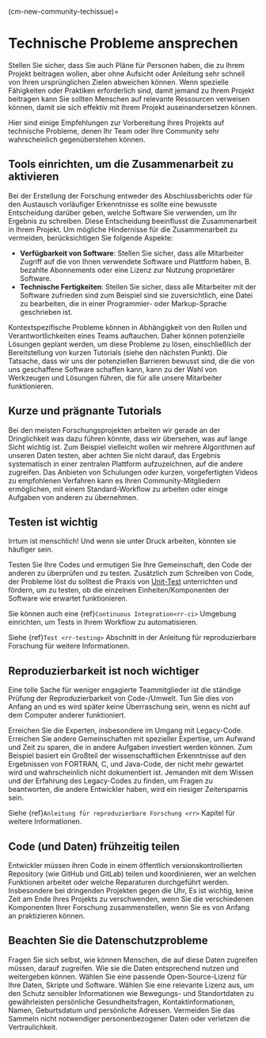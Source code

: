 (cm-new-community-techissue)=
# Technische Probleme ansprechen

Stellen Sie sicher, dass Sie auch Pläne für Personen haben, die zu Ihrem Projekt beitragen wollen, aber ohne Aufsicht oder Anleitung sehr schnell von Ihren ursprünglichen Zielen abweichen können. Wenn spezielle Fähigkeiten oder Praktiken erforderlich sind, damit jemand zu Ihrem Projekt beitragen kann Sie sollten Menschen auf relevante Ressourcen verweisen können, damit sie sich effektiv mit Ihrem Projekt auseinandersetzen können.

Hier sind einige Empfehlungen zur Vorbereitung Ihres Projekts auf technische Probleme, denen Ihr Team oder Ihre Community sehr wahrscheinlich gegenüberstehen können.

## Tools einrichten, um die Zusammenarbeit zu aktivieren

Bei der Erstellung der Forschung entweder des Abschlussberichts oder für den Austausch vorläufiger Erkenntnisse es sollte eine bewusste Entscheidung darüber geben, welche Software Sie verwenden, um Ihr Ergebnis zu schreiben. Diese Entscheidung beeinflusst die Zusammenarbeit in Ihrem Projekt. Um mögliche Hindernisse für die Zusammenarbeit zu vermeiden, berücksichtigen Sie folgende Aspekte:
* **Verfügbarkeit von Software**: Stellen Sie sicher, dass alle Mitarbeiter Zugriff auf die von Ihnen verwendete Software und Plattform haben, B. bezahlte Abonnements oder eine Lizenz zur Nutzung proprietärer Software.
* **Technische Fertigkeiten**: Stellen Sie sicher, dass alle Mitarbeiter mit der Software zufrieden sind zum Beispiel sind sie zuversichtlich, eine Datei zu bearbeiten, die in einer Programmier- oder Markup-Sprache geschrieben ist.

Kontextspezifische Probleme können in Abhängigkeit von den Rollen und Verantwortlichkeiten eines Teams auftauchen. Daher können potenzielle Lösungen geplant werden, um diese Probleme zu lösen, einschließlich der Bereitstellung von kurzen Tutorials (siehe den nächsten Punkt). Die Tatsache, dass wir uns der potenziellen Barrieren bewusst sind, die die von uns geschaffene Software schaffen kann, kann zu der Wahl von Werkzeugen und Lösungen führen, die für alle unsere Mitarbeiter funktionieren.

## Kurze und prägnante Tutorials

Bei den meisten Forschungsprojekten arbeiten wir gerade an der Dringlichkeit was dazu führen könnte, dass wir übersehen, was auf lange Sicht wichtig ist. Zum Beispiel vielleicht wollen wir mehrere Algorithmen auf unseren Daten testen, aber achten Sie nicht darauf, das Ergebnis systematisch in einer zentralen Plattform aufzuzeichnen, auf die andere zugreifen. Das Anbieten von Schulungen oder kurzen, vorgefertigten Videos zu empfohlenen Verfahren kann es Ihren Community-Mitgliedern ermöglichen, mit einem Standard-Workflow zu arbeiten oder einige Aufgaben von anderen zu übernehmen.

## Testen ist wichtig

Irrtum ist menschlich! Und wenn sie unter Druck arbeiten, könnten sie häufiger sein.

Testen Sie Ihre Codes und ermutigen Sie Ihre Gemeinschaft, den Code der anderen zu überprüfen und zu testen. Zusätzlich zum Schreiben von Code, der Probleme löst du solltest die Praxis von [Unit-Test](http://softwaretestingfundamentals.com/unit-testing/) unterrichten und fördern, um zu testen, ob die einzelnen Einheiten/Komponenten der Software wie erwartet funktionieren.

Sie können auch eine {ref}`Continuous Integration<rr-ci>` Umgebung einrichten, um Tests in Ihrem Workflow zu automatisieren.

Siehe {ref}`Test <rr-testing>` Abschnitt in der Anleitung für reproduzierbare Forschung für weitere Informationen.

## Reproduzierbarkeit ist noch wichtiger

Eine tolle Sache für weniger engagierte Teammitglieder ist die ständige Prüfung der Reproduzierbarkeit von Code-/Umwelt. Tun Sie dies von Anfang an und es wird später keine Überraschung sein, wenn es nicht auf dem Computer anderer funktioniert.

Erreichen Sie die Experten, insbesondere im Umgang mit Legacy-Code. Erreichen Sie andere Gemeinschaften mit spezieller Expertise, um Aufwand und Zeit zu sparen, die in andere Aufgaben investiert werden können. Zum Beispiel basiert ein Großteil der wissenschaftlichen Erkenntnisse auf den Ergebnissen von FORTRAN, C, und Java-Code, der nicht mehr gewartet wird und wahrscheinlich nicht dokumentiert ist. Jemanden mit dem Wissen und der Erfahrung des Legacy-Codes zu finden, um Fragen zu beantworten, die andere Entwickler haben, wird ein riesiger Zeitersparnis sein.

Siehe {ref}`Anleitung für reproduzierbare Forschung <rr>` Kapitel für weitere Informationen.

## Code (und Daten) frühzeitig teilen

Entwickler müssen ihren Code in einem öffentlich versionskontrollierten Repository (wie GitHub und GitLab) teilen und koordinieren, wer an welchen Funktionen arbeitet oder welche Reparaturen durchgeführt werden. Insbesondere bei dringenden Projekten gegen die Uhr, Es ist wichtig, keine Zeit am Ende Ihres Projekts zu verschwenden, wenn Sie die verschiedenen Komponenten Ihrer Forschung zusammenstellen, wenn Sie es von Anfang an praktizieren können.

## Beachten Sie die Datenschutzprobleme

Fragen Sie sich selbst, wie können Menschen, die auf diese Daten zugreifen müssen, darauf zugreifen. Wie sie die Daten entsprechend nutzen und weitergeben können. Wählen Sie eine passende Open-Source-Lizenz für Ihre Daten, Skripte und Software. Wählen Sie eine relevante Lizenz aus, um den Schutz sensibler Informationen wie Bewegungs- und Standortdaten zu gewährleisten persönliche Gesundheitsfragen, Kontaktinformationen, Namen, Geburtsdatum und persönliche Adressen. Vermeiden Sie das Sammeln nicht notwendiger personenbezogener Daten oder verletzen die Vertraulichkeit.
